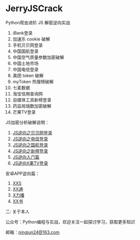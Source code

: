 # JerryJSCrack
Python爬虫进阶 JS 解密逆向实战

1. iBank登录
2. 加速乐 cookie 破解
3. 手机贝贝网登录
4. 中国国航登录
5. 中国空气质量参数加密破解
6. 中国土地市场
7. 中国电信登录
8. 美团 token 破解
9. myToken 热搜榜破解
10. 七麦数据
11. 淘宝信用查询网
12. 自媒体工具新榜登录
13. 药监局瑞数加密破解
14. 芒果TV登录

JS加密分析破解说明：
1. [JS逆向之贝贝网登录](https://mp.weixin.qq.com/s/Ex93COLBX3_MMhIIXwozYg)
2. [JS逆向之电信登录](https://mp.weixin.qq.com/s/P27oJGafyHsOnxptgHiUPQ)
3. [JS逆向之国航登录](https://mp.weixin.qq.com/s/YWgMoGn4_YVhCPXPOAmrkA)
4. [JS逆向之新榜登录](https://mp.weixin.qq.com/s/548sZpUE1xq2lCs-olVIzQ)
5. [JS逆向入门篇](https://mp.weixin.qq.com/s/xb8VdJGD-DgQzq8yWOBpag)
6. [JS逆向X果TV登录](https://mp.weixin.qq.com/s/mVDR6daS5B4QQJX5IDjSag)

安卓APP逆向篇：

1. [XXS](https://mp.weixin.qq.com/s/MW2BQcQyN1A88ljYWQWz6w)
2. [XX通](https://mp.weixin.qq.com/s/D7gWwvaA9Vjd8ub8THrf0Q)
3. [X力播](https://mp.weixin.qq.com/s/1RcPLeBHzOJcPiOzK3NDqQ)
4. [XX书](https://mp.weixin.qq.com/s/t_KHnIVnO0XqVSPe_uCRXQ)


二: 关于本人

公众号：Python编程与实战，欢迎关注一起探讨学习，获取更多知识

邮箱：ningjun24@163.com


